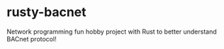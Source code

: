 # rusty-bacnet
Network programming fun hobby project with Rust to better understand BACnet protocol!

